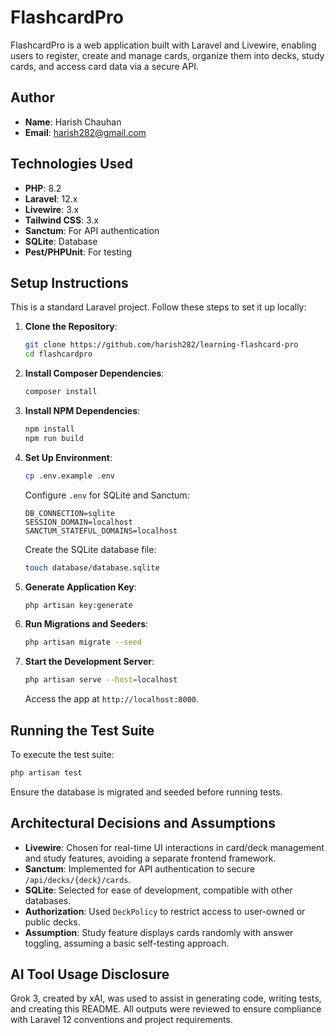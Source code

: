 # FlashcardPro

FlashcardPro is a web application built with Laravel and Livewire, enabling users to register, create and manage cards, organize them into decks, study cards, and access card data via a secure API.

## Author

-   **Name**: Harish Chauhan
-   **Email**: harish282@gmail.com

## Technologies Used

-   **PHP**: 8.2
-   **Laravel**: 12.x
-   **Livewire**: 3.x
-   **Tailwind CSS**: 3.x
-   **Sanctum**: For API authentication
-   **SQLite**: Database
-   **Pest/PHPUnit**: For testing

## Setup Instructions

This is a standard Laravel project. Follow these steps to set it up locally:

1. **Clone the Repository**:

    ```bash
    git clone https://github.com/harish282/learning-flashcard-pro
    cd flashcardpro
    ```

2. **Install Composer Dependencies**:

    ```bash
    composer install
    ```

3. **Install NPM Dependencies**:

    ```bash
    npm install
    npm run build
    ```

4. **Set Up Environment**:

    ```bash
    cp .env.example .env
    ```

    Configure `.env` for SQLite and Sanctum:

    ```
    DB_CONNECTION=sqlite
    SESSION_DOMAIN=localhost
    SANCTUM_STATEFUL_DOMAINS=localhost
    ```

    Create the SQLite database file:

    ```bash
    touch database/database.sqlite
    ```

5. **Generate Application Key**:

    ```bash
    php artisan key:generate
    ```

6. **Run Migrations and Seeders**:

    ```bash
    php artisan migrate --seed
    ```

7. **Start the Development Server**:
    ```bash
    php artisan serve --host=localhost
    ```
    Access the app at `http://localhost:8000`.

## Running the Test Suite

To execute the test suite:

```bash
php artisan test
```

Ensure the database is migrated and seeded before running tests.

## Architectural Decisions and Assumptions

-   **Livewire**: Chosen for real-time UI interactions in card/deck management and study features, avoiding a separate frontend framework.
-   **Sanctum**: Implemented for API authentication to secure `/api/decks/{deck}/cards`.
-   **SQLite**: Selected for ease of development, compatible with other databases.
-   **Authorization**: Used `DeckPolicy` to restrict access to user-owned or public decks.
-   **Assumption**: Study feature displays cards randomly with answer toggling, assuming a basic self-testing approach.

## AI Tool Usage Disclosure

Grok 3, created by xAI, was used to assist in generating code, writing tests, and creating this README. All outputs were reviewed to ensure compliance with Laravel 12 conventions and project requirements.
